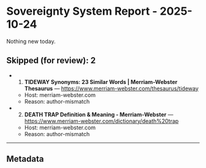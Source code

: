 # Sovereignty System Report - 2025-10-24

Nothing new today.

## Skipped (for review): 2

- 1. **TIDEWAY Synonyms: 23 Similar Words | Merriam-Webster Thesaurus** — https://www.merriam-webster.com/thesaurus/tideway
  - Host: merriam-webster.com
  - Reason: author-mismatch
- 2. **DEATH TRAP Definition & Meaning - Merriam-Webster** — https://www.merriam-webster.com/dictionary/death%20trap
  - Host: merriam-webster.com
  - Reason: author-mismatch

---

## Metadata
